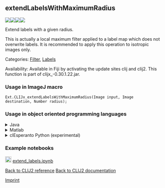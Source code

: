 ## extendLabelsWithMaximumRadius
<img src="images/mini_empty_logo.png"/><img src="images/mini_empty_logo.png"/><img src="images/mini_clijx_logo.png"/><img src="images/mini_cle_logo.png"/>

Extend labels with a given radius.

This is actually a local maximum filter applied to a label map which does not overwrite labels.
It is recommended to apply this operation to isotropic images only.

Categories: [Filter](https://clij.github.io/clij2-docs/reference__filter), [Labels](https://clij.github.io/clij2-docs/reference__label)

Availability: Available in Fiji by activating the update sites clij and clij2.
This function is part of clijx_-0.30.1.22.jar.

### Usage in ImageJ macro
```
Ext.CLIJx_extendLabelsWithMaximumRadius(Image input, Image destination, Number radius);
```


### Usage in object oriented programming languages



<details>

<summary>
Java
</summary>
<pre class="highlight">// init CLIJ and GPU
import net.haesleinhuepf.clijx.CLIJx;
import net.haesleinhuepf.clij.clearcl.ClearCLBuffer;
CLIJx clijx = CLIJx.getInstance();

// get input parameters
ClearCLBuffer input = clijx.push(inputImagePlus);
destination = clijx.create(input);
int radius = 10;
</pre>

<pre class="highlight">
// Execute operation on GPU
clijx.extendLabelsWithMaximumRadius(input, destination, radius);
</pre>

<pre class="highlight">
// show result
destinationImagePlus = clijx.pull(destination);
destinationImagePlus.show();

// cleanup memory on GPU
clijx.release(input);
clijx.release(destination);
</pre>

</details>



<details>

<summary>
Matlab
</summary>
<pre class="highlight">% init CLIJ and GPU
clijx = init_clatlabx();

% get input parameters
input = clijx.pushMat(input_matrix);
destination = clijx.create(input);
radius = 10;
</pre>

<pre class="highlight">
% Execute operation on GPU
clijx.extendLabelsWithMaximumRadius(input, destination, radius);
</pre>

<pre class="highlight">
% show result
destination = clijx.pullMat(destination)

% cleanup memory on GPU
clijx.release(input);
clijx.release(destination);
</pre>

</details>



<details>

<summary>
clEsperanto Python (experimental)
</summary>
<pre class="highlight">import pyclesperanto_prototype as cle

cle.extend_labels_with_maximum_radius(input, destination, radius)

</pre>



</details>





### Example notebooks
<a href="https://github.com/clEsperanto/pyclesperanto_prototype/tree/master/benchmarks/extend_labels.ipynb"><img src="images/language_python.png" height="20"/></a> [extend_labels.ipynb](https://github.com/clEsperanto/pyclesperanto_prototype/tree/master/benchmarks/extend_labels.ipynb)  


[Back to CLIJ2 reference](https://clij.github.io/clij2-docs/reference)
[Back to CLIJ2 documentation](https://clij.github.io/clij2-docs)

[Imprint](https://clij.github.io/imprint)
